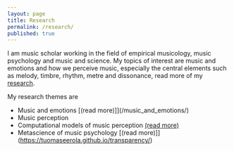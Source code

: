 ```yaml
---
layout: page
title: Research
permalink: /research/
published: true
---
```


I am music scholar working in the field of empirical musicology, music psychology and music and science. My topics of interest are music and emotions and how we perceive music, especially the central elements such as melody, timbre, rhythm, metre and dissonance, read more of my [research](https://tuomaseerola.github.io/).


My research themes are

* Music and emotions [(read more)]](/music_and_emotions/)
* Music perception
* Computational models of music perception [(read more)](/computational_models/)
* Metascience of music psychology [(read more)]](https://tuomaseerola.github.io/transparency/)

